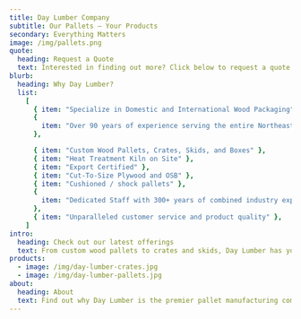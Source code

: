 ```yaml
---
title: Day Lumber Company
subtitle: Our Pallets – Your Products
secondary: Everything Matters
image: /img/pallets.png
quote:
  heading: Request a Quote
  text: Interested in finding out more? Click below to request a quote.
blurb:
  heading: Why Day Lumber?
  list:
    [
      { item: "Specialize in Domestic and International Wood Packaging" },
      {
        item: "Over 90 years of experience serving the entire Northeast, with a focus on the Greater Springfield, MA area, Greater Hartford CT, area, and Western Massachusetts",
      },

      { item: "Custom Wood Pallets, Crates, Skids, and Boxes" },
      { item: "Heat Treatment Kiln on Site" },
      { item: "Export Certified" },
      { item: "Cut-To-Size Plywood and OSB" },
      { item: "Cushioned / shock pallets" },
      {
        item: "Dedicated Staff with 300+ years of combined industry experience",
      },
      { item: "Unparalleled customer service and product quality" },
    ]
intro:
  heading: Check out our latest offerings
  text: From custom wood pallets to crates and skids, Day Lumber has you covered.
products:
  - image: /img/day-lumber-crates.jpg
  - image: /img/day-lumber-pallets.jpg
about:
  heading: About
  text: Find out why Day Lumber is the premier pallet manufacturing company in the Greater Springfield, MA and Hartford, CT area in addition to servicing customers throughout the entire Northeast.
---
```

